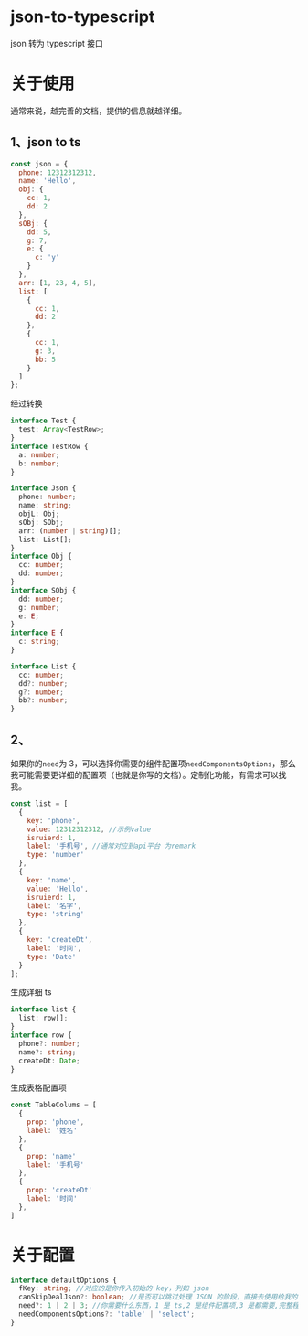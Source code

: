 <!--
 * @Description:
 * @Date: 2022-12-12 16:21:55
-->

# json-to-typescript

json 转为 typescript 接口

# 关于使用

通常来说，越完善的文档，提供的信息就越详细。

## 1、json to ts

```javascript
const json = {
  phone: 12312312312,
  name: 'Hello',
  obj: {
    cc: 1,
    dd: 2
  },
  sOBj: {
    dd: 5,
    g: 7,
    e: {
      c: 'y'
    }
  },
  arr: [1, 23, 4, 5],
  list: [
    {
      cc: 1,
      dd: 2
    },
    {
      cc: 1,
      g: 3,
      bb: 5
    }
  ]
};
```

经过转换

```typescript
interface Test {
  test: Array<TestRow>;
}
interface TestRow {
  a: number;
  b: number;
}

interface Json {
  phone: number;
  name: string;
  objL: Obj;
  sObj: SObj;
  arr: (number | string)[];
  list: List[];
}
interface Obj {
  cc: number;
  dd: number;
}
interface SObj {
  dd: number;
  g: number;
  e: E;
}
interface E {
  c: string;
}

interface List {
  cc: number;
  dd?: number;
  g?: number;
  bb?: number;
}
```

## 2、

如果你的`need`为 3，可以选择你需要的组件配置项`needComponentsOptions`，那么我可能需要更详细的配置项（也就是你写的文档）。定制化功能，有需求可以找我。

```javascript
const list = [
  {
    key: 'phone',
    value: 12312312312, //示例value
    isruierd: 1,
    label: '手机号', //通常对应到api平台 为remark
    type: 'number'
  },
  {
    key: 'name',
    value: 'Hello',
    isruierd: 1,
    label: '名字',
    type: 'string'
  },
  {
    key: 'createDt',
    label: '时间',
    type: 'Date'
  }
];
```

生成详细 ts

```typescript
interface list {
  list: row[];
}
interface row {
  phone?: number;
  name?: string;
  createDt: Date;
}
```

生成表格配置项

```javascript
const TableColums = [
  {
    prop: 'phone',
    label: '姓名'
  },
  {
    prop: 'name'
    label: '手机号'
  },
  {
    prop: 'createDt'
    label: '时间'
  },
]
```

# 关于配置

```typescript
interface defaultOptions {
  fKey: string; //对应的是你传入初始的 key，列如 json
  canSkipDealJson?: boolean; //是否可以跳过处理 JSON 的阶段，直接去使用给我的东西，仅仅优化速度。
  need?: 1 | 2 | 3; //你需要什么东西，1 是 ts,2 是组件配置项,3 是都需要,完整程度取决于你提供的信息。
  needComponentsOptions?: 'table' | 'select';
}
```
